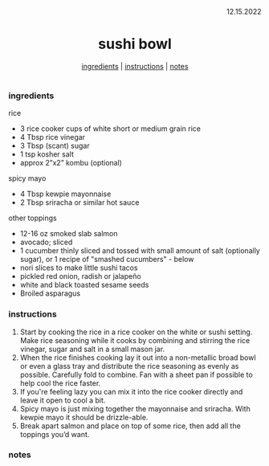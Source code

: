 <p align="right">12.15.2022</p>

<h1 align="center">sushi bowl</h1>

<div align="center">
  <a href="#ingredients">ingredients</a> | 
  <a href="#instructions">instructions</a> | 
  <a href="#notes">notes</a>
</div>
<br>

### ingredients
rice 
- 3 rice cooker cups of white short or medium grain rice 
- 4 Tbsp rice vinegar 
- 3 Tbsp (scant) sugar 
- 1 tsp kosher salt 
- approx 2”x2” kombu (optional)

spicy mayo
- 4 Tbsp kewpie mayonnaise 
- 2 Tbsp sriracha or similar hot sauce

other toppings
- 12-16 oz smoked slab salmon 
- avocado; sliced
- 1 cucumber thinly sliced and tossed with small amount of salt (optionally sugar), or 1 recipe of "smashed cucumbers" - below
- nori slices to make little sushi tacos
- pickled red onion, radish or jalapeño
- white and black toasted sesame seeds 
- Broiled asparagus

### instructions
1. Start by cooking the rice in a rice cooker on the white or sushi setting. Make rice seasoning while it cooks by combining and stirring the rice vinegar, sugar and salt in a small mason jar. 
1. When the rice finishes cooking lay it out into a non-metallic broad bowl or even a glass tray and distribute the rice seasoning as evenly as possible. Carefully fold to combine. Fan with a sheet pan if possible to help cool the rice faster. 
1. If you're feeling lazy you can mix it into the rice cooker directly and leave it open to cool a bit.
1. Spicy mayo is just mixing together the mayonnaise and sriracha. With kewpie mayo it should be drizzle-able.
1. Break apart salmon and place on top of some rice, then add all the toppings you’d want.

### notes
